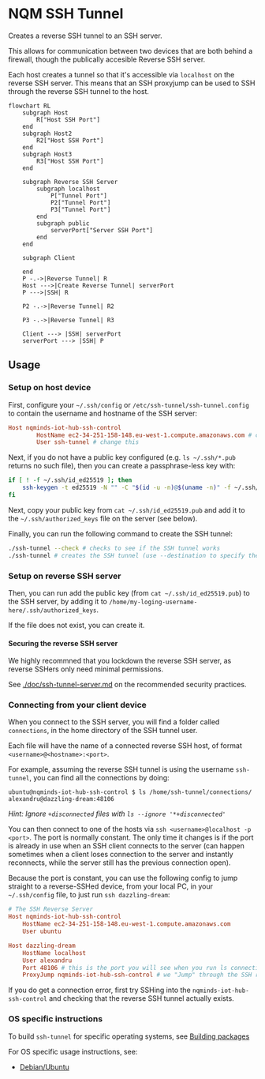 # NQM SSH Tunnel

Creates a reverse SSH tunnel to an SSH server.

This allows for communication between two devices that are both behind a firewall, though the publically accesible Reverse SSH server.

Each host creates a tunnel so that it's accessible via `localhost` on the reverse SSH server. This means that an SSH proxyjump can be used to SSH
through the reverse SSH tunnel to the host.

```mermaid
flowchart RL
    subgraph Host
        R["Host SSH Port"]
    end
    subgraph Host2
        R2["Host SSH Port"]
    end
    subgraph Host3
        R3["Host SSH Port"]
    end

    subgraph Reverse SSH Server
        subgraph localhost
            P["Tunnel Port"]
            P2["Tunnel Port"]
            P3["Tunnel Port"]
        end
        subgraph public
            serverPort["Server SSH Port"]
        end
    end

    subgraph Client

    end
    P -.->|Reverse Tunnel| R
    Host --->|Create Reverse Tunnel| serverPort
    P --->|SSH| R

    P2 -.->|Reverse Tunnel| R2

    P3 -.->|Reverse Tunnel| R3

    Client ---> |SSH| serverPort
    serverPort ---> |SSH| P
```

## Usage

### Setup on host device

First, configure your `~/.ssh/config` or `/etc/ssh-tunnel/ssh-tunnel.config` to
contain the username and hostname of the SSH server:

```conf
Host nqminds-iot-hub-ssh-control
        HostName ec2-34-251-158-148.eu-west-1.compute.amazonaws.com # change this
        User ssh-tunnel # change this
```

Next, if you do not have a public key configured (e.g. `ls ~/.ssh/*.pub` returns no such file),
then you can create a passphrase-less key with:

```bash
if [ ! -f ~/.ssh/id_ed25519 ]; then
	ssh-keygen -t ed25519 -N "" -C "$(id -u -n)@$(uname -n)" -f ~/.ssh/id_ed25519
fi
```

Next, copy your public key from `cat ~/.ssh/id_ed25519.pub` and add it to the
`~/.ssh/authorized_keys` file on the server (see below).

Finally, you can run the following command to create the SSH tunnel:

```bash
./ssh-tunnel --check # checks to see if the SSH tunnel works
./ssh-tunnel # creates the SSH tunnel (use --destination to specify the server)
```

### Setup on reverse SSH server

Then, you can run add the public key (from `cat ~/.ssh/id_ed25519.pub`) to the SSH server,
by adding it to `/home/my-loging-username-here/.ssh/authorized_keys`.

If the file does not exist, you can create it.

#### Securing the reverse SSH server

We highly recommned that you lockdown the reverse SSH server, as reverse SSHers
only need minimal permissions.

See [./doc/ssh-tunnel-server.md](./doc/ssh-tunnel-server.md) on the recommended
security practices.

### Connecting from your client device

When you connect to the SSH server, you will find a folder called `connections`,
in the home directory of the SSH tunnel user.

Each file will have the name of a connected reverse SSH host, of format `<username>@<hostname>:<port>`.

For example, assuming the reverse SSH tunnel is using the username `ssh-tunnel`,
you can find all the connections by doing:

```console
ubuntu@nqminds-iot-hub-ssh-control $ ls /home/ssh-tunnel/connections/
alexandru@dazzling-dream:48106
```

_Hint: Ignore `+disconnected` files with `ls --ignore '*+disconnected'`_

You can then connect to one of the hosts via `ssh <username>@localhost -p <port>`.
The port is normally constant.
The only time it changes is if the port is already in use when an SSH client connects to the server (can happen sometimes when a client loses connection to the server and instantly reconnects, while the server still has the previous connection open).

Because the port is constant, you can use the following config to jump straight to a reverse-SSHed device,
from your local PC, in your `~/.ssh/config` file, to just run `ssh dazzling-dream`:

```conf
# The SSH Reverse Server
Host nqminds-iot-hub-ssh-control
	HostName ec2-34-251-158-148.eu-west-1.compute.amazonaws.com
	User ubuntu

Host dazzling-dream
	HostName localhost
	User alexandru
	Port 48106 # this is the port you will see when you run ls connections/ on the server
	ProxyJump nqminds-iot-hub-ssh-control # we "Jump" through the SSH reverse server
```

If you do get a connection error, first try SSHing into the `nqminds-iot-hub-ssh-control`
and checking that the reverse SSH tunnel actually exists.

### OS specific instructions

To build `ssh-tunnel` for specific operating systems, see [Building packages](./doc/Building-packages.md)

For OS specific usage instructions, see:

- [Debian/Ubuntu](./debian/README.md)
